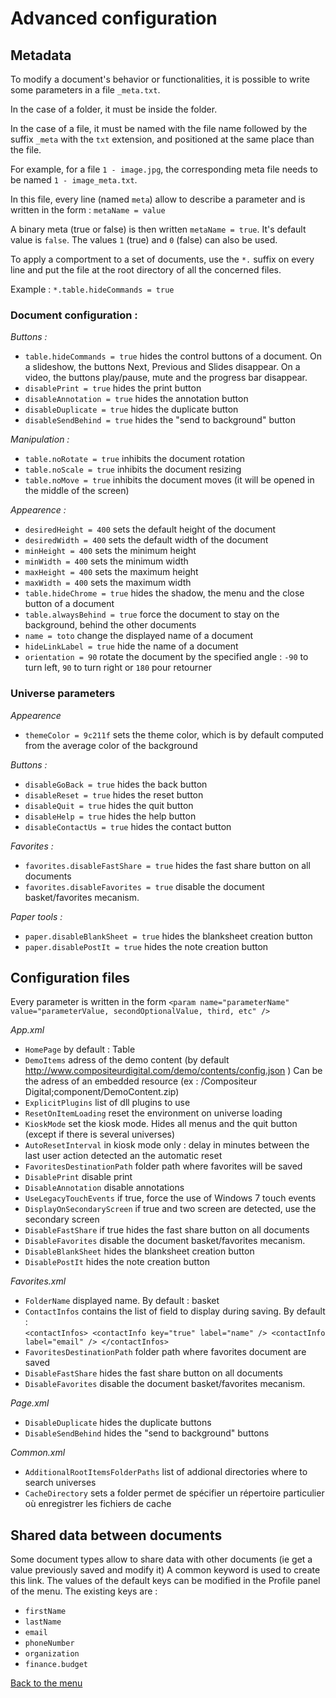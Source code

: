 # Advanced configuration
## Metadata
To modify a document's behavior or functionalities, it is possible to write some parameters in a file `_meta.txt`.

In the case of a folder, it must be inside the folder.

In the case of a file, it must be named with the file name followed by the suffix `_meta` with the `txt` extension, and positioned at the same place than the file.

For example, for a file `1 - image.jpg`, the corresponding meta file needs to be named `1 - image_meta.txt`.

In this file, every line (named `meta`) allow to describe a parameter and is written in the form : `metaName = value`

A binary meta (true or false) is then written `metaName = true`. It's default value is `false`. The values `1` (true) and `0` (false) can also be used.

To apply a comportment to a set of documents, use the `*.` suffix on every line and put the file at the root directory of all the concerned files.

Example : `*.table.hideCommands = true`


### Document configuration :
*Buttons :*
 - `table.hideCommands = true` hides the control buttons of a document. On a slideshow, the buttons Next, Previous and Slides disappear. On a video, the buttons play/pause, mute and the progress bar disappear.
 - `disablePrint = true` hides the print button
 - `disableAnnotation = true` hides the annotation button
 - `disableDuplicate = true` hides the duplicate button
 - `disableSendBehind = true` hides the "send to background" button

*Manipulation :*
 - `table.noRotate = true` inhibits the document rotation
 - `table.noScale = true` inhibits the document resizing
 - `table.noMove = true` inhibits the document moves (it will be opened in the middle of the screen)

*Appearence :*
 - `desiredHeight = 400` sets the default height of the document
 - `desiredWidth = 400` sets the default width of the document
 - `minHeight = 400` sets the minimum height
 - `minWidth = 400` sets the minimum width
 - `maxHeight = 400` sets the maximum height
 - `maxWidth = 400` sets the maximum width
 - `table.hideChrome = true` hides the shadow, the menu and the close button of a document
 - `table.alwaysBehind = true` force the document to stay on the background, behind the other documents
 - `name = toto` change the displayed name of a document
 - `hideLinkLabel = true` hide the name of a document
 - `orientation = 90` rotate the document by the specified angle : `-90` to turn left, `90` to turn right or `180`  pour retourner
 
### Universe parameters
*Appearence*
 - `themeColor = 9c211f` sets the theme color, which is by default computed from the average color of the background

*Buttons :*
 - `disableGoBack = true` hides the back button
 - `disableReset = true` hides the reset button
 - `disableQuit = true` hides the quit button
 - `disableHelp = true` hides the help button
 - `disableContactUs = true` hides the contact button

*Favorites :*
 - `favorites.disableFastShare = true` hides the fast share button on all documents
 - `favorites.disableFavorites = true` disable the document basket/favorites mecanism.

*Paper tools :*
 - `paper.disableBlankSheet = true` hides the blanksheet creation button
 - `paper.disablePostIt = true` hides the note creation button


## Configuration files
Every parameter is written in the form `<param name="parameterName" value="parameterValue, secondOptionalValue, third, etc" />`

*App.xml*

 - `HomePage` by default : Table 
 - `DemoItems` adress of the demo content (by default http://www.compositeurdigital.com/demo/contents/config.json ) Can be the adress of an embedded resource (ex : /Compositeur Digital;component/DemoContent.zip)
 - `ExplicitPlugins` list of dll plugins to use
 - `ResetOnItemLoading` reset the environment on universe loading
 - `KioskMode` set the kiosk mode. Hides all menus and the quit button (except if there is several universes)
 - `AutoResetInterval` in kiosk mode only : delay in minutes between the last user action detected an the automatic reset
 - `FavoritesDestinationPath` folder path where favorites will be saved
 - `DisablePrint` disable print
 - `DisableAnnotation` disable annotations
 - `UseLegacyTouchEvents` if true, force the use of Windows 7 touch events
 - `DisplayOnSecondaryScreen` if true and two screen are detected, use the secondary screen
 - `DisableFastShare` if true hides the fast share button on all documents
 - `DisableFavorites` disable the document basket/favorites mecanism.
 - `DisableBlankSheet` hides the blanksheet creation button
 - `DisablePostIt` hides the note creation button

*Favorites.xml*
 - `FolderName` displayed name. By default : basket
 - `ContactInfos` contains the list of field to display during saving. By default : <br />
    `<contactInfos>
      <contactInfo key="true" label="name" />
      <contactInfo label="email" />
    </contactInfos>`
 - `FavoritesDestinationPath` folder path where favorites document are saved
 - `DisableFastShare` hides the fast share button on all documents
 - `DisableFavorites` disable the document basket/favorites mecanism.

*Page.xml*
 - `DisableDuplicate` hides the duplicate buttons
 - `DisableSendBehind` hides the "send to background" buttons

*Common.xml*
 - `AdditionalRootItemsFolderPaths` list of addional directories where to search universes
 - `CacheDirectory` sets a folder permet de spécifier un répertoire particulier où enregistrer les fichiers de cache 
 
 ## <a name="valueKeys"></a>Shared data between documents
 
 Some document types allow to share data with other documents (ie get a value previously saved and modify it)
 A common keyword is used to create this link. The values of the default keys can be modified in the Profile panel of the menu.
 The existing keys are :
  - `firstName`
  - `lastName`
  - `email`
  - `phoneNumber`
  - `organization`
  - `finance.budget`

[Back to the menu](home.md)
